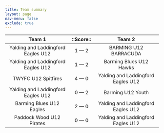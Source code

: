 ```yaml
---
title: Team summary
layout: page
nav-menu: false
exclude: true
---
```




|               Team 1               |  ::Score::  |               Team 2               |
|:----------------------------------:|:-----------:|:----------------------------------:|
| Yalding and Laddingford Eagles U12 | 1 &mdash; 2 |       BARMING U12 BARRACUDA        |
| Yalding and Laddingford Eagles U12 | 1 &mdash; 2 |      Barming Blues U12 Hawks       |
|        TWYFC U12 Spitfires         | 4 &mdash; 0 | Yalding and Laddingford Eagles U12 |
| Yalding and Laddingford Eagles U12 | 0 &mdash; 2 |         Barming U12 Youth          |
|      Barming Blues U12 Eagles      | 2 &mdash; 0 | Yalding and Laddingford Eagles U12 |
|      Paddock Wood U12 Pirates      | 0 &mdash; 0 | Yalding and Laddingford Eagles U12 |

 <br /><br /><br />